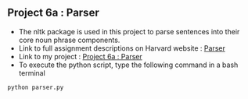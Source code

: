 ## Project 6a : Parser <br/>
- The nltk package is used in this project to parse sentences into their core noun phrase components. <br/>
- Link to full assignment descriptions on Harvard website : [Parser](https://cs50.harvard.edu/ai/2020/projects/6/parser/) <br/>
- Link to my project : [Project 6a : Parser](https://github.com/Lim-Calculus/Project-CS50AI/tree/main/Week%206%20:%20Language/Project%206a%20:%20Parser) <br/>
- To execute the python script, type the following command in a bash terminal

```bash
python parser.py
```

